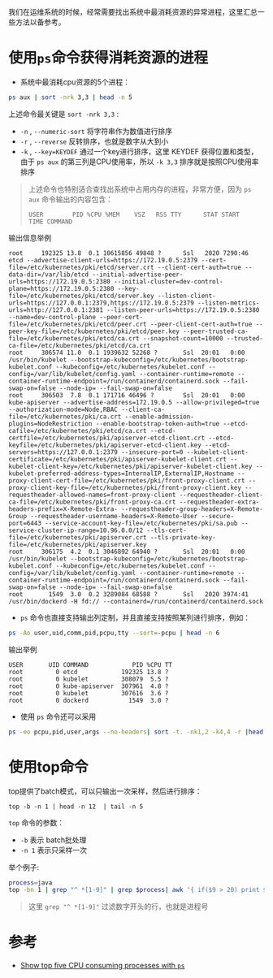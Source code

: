我们在运维系统的时候，经常需要找出系统中最消耗资源的异常进程，这里汇总一些方法以备参考。

# 使用`ps`命令获得消耗资源的进程

* 系统中最消耗cpu资源的5个进程：

```bash
ps aux | sort -nrk 3,3 | head -n 5
```

上述命令最关键是 `sort -nrk 3,3` :

  * `-n` , `--numeric-sort` 将字符串作为数值进行排序
  * `-r` , `--reverse` 反转排序，也就是数字从大到小
  * `-k` , `--key=KEYDEF` 通过一个key进行排序，这里 KEYDEF 获得位置和类型，由于 `ps aux` 的第三列是CPU使用率，所以 `-k 3,3` 排序就是按照CPU使用率排序

> 上述命令也特别适合查找出系统中占用内存的进程，非常方便，因为 `ps aux` 命令输出的内容包含：
>
> `USER        PID %CPU %MEM    VSZ   RSS TTY      STAT START   TIME COMMAND`

输出信息举例

```
root     192325 13.8  0.1 10615856 49848 ?      Ssl   2020 7290:46 etcd --advertise-client-urls=https://172.19.0.5:2379 --cert-file=/etc/kubernetes/pki/etcd/server.crt --client-cert-auth=true --data-dir=/var/lib/etcd --initial-advertise-peer-urls=https://172.19.0.5:2380 --initial-cluster=dev-control-plane=https://172.19.0.5:2380 --key-file=/etc/kubernetes/pki/etcd/server.key --listen-client-urls=https://127.0.0.1:2379,https://172.19.0.5:2379 --listen-metrics-urls=http://127.0.0.1:2381 --listen-peer-urls=https://172.19.0.5:2380 --name=dev-control-plane --peer-cert-file=/etc/kubernetes/pki/etcd/peer.crt --peer-client-cert-auth=true --peer-key-file=/etc/kubernetes/pki/etcd/peer.key --peer-trusted-ca-file=/etc/kubernetes/pki/etcd/ca.crt --snapshot-count=10000 --trusted-ca-file=/etc/kubernetes/pki/etcd/ca.crt
root     306574 11.0  0.1 1939632 52268 ?       Ssl  20:01   0:00 /usr/bin/kubelet --bootstrap-kubeconfig=/etc/kubernetes/bootstrap-kubelet.conf --kubeconfig=/etc/kubernetes/kubelet.conf --config=/var/lib/kubelet/config.yaml --container-runtime=remote --container-runtime-endpoint=/run/containerd/containerd.sock --fail-swap-on=false --node-ip= --fail-swap-on=false
root     306503  7.8  0.1 171716 46496 ?        Ssl  20:01   0:00 kube-apiserver --advertise-address=172.19.0.5 --allow-privileged=true --authorization-mode=Node,RBAC --client-ca-file=/etc/kubernetes/pki/ca.crt --enable-admission-plugins=NodeRestriction --enable-bootstrap-token-auth=true --etcd-cafile=/etc/kubernetes/pki/etcd/ca.crt --etcd-certfile=/etc/kubernetes/pki/apiserver-etcd-client.crt --etcd-keyfile=/etc/kubernetes/pki/apiserver-etcd-client.key --etcd-servers=https://127.0.0.1:2379 --insecure-port=0 --kubelet-client-certificate=/etc/kubernetes/pki/apiserver-kubelet-client.crt --kubelet-client-key=/etc/kubernetes/pki/apiserver-kubelet-client.key --kubelet-preferred-address-types=InternalIP,ExternalIP,Hostname --proxy-client-cert-file=/etc/kubernetes/pki/front-proxy-client.crt --proxy-client-key-file=/etc/kubernetes/pki/front-proxy-client.key --requestheader-allowed-names=front-proxy-client --requestheader-client-ca-file=/etc/kubernetes/pki/front-proxy-ca.crt --requestheader-extra-headers-prefix=X-Remote-Extra- --requestheader-group-headers=X-Remote-Group --requestheader-username-headers=X-Remote-User --secure-port=6443 --service-account-key-file=/etc/kubernetes/pki/sa.pub --service-cluster-ip-range=10.96.0.0/12 --tls-cert-file=/etc/kubernetes/pki/apiserver.crt --tls-private-key-file=/etc/kubernetes/pki/apiserver.key
root     306175  4.2  0.1 3046892 64940 ?       Ssl  20:01   0:00 /usr/bin/kubelet --bootstrap-kubeconfig=/etc/kubernetes/bootstrap-kubelet.conf --kubeconfig=/etc/kubernetes/kubelet.conf --config=/var/lib/kubelet/config.yaml --container-runtime=remote --container-runtime-endpoint=/run/containerd/containerd.sock --fail-swap-on=false --node-ip= --fail-swap-on=false
root       1549  3.0  0.2 3289084 68588 ?       Ssl   2020 3974:41 /usr/bin/dockerd -H fd:// --containerd=/run/containerd/containerd.sock
```

* `ps` 命令也直接支持输出列定制，并且直接支持按照某列进行排序，例如：

```bash
ps -Ao user,uid,comm,pid,pcpu,tty --sort=-pcpu | head -n 6
```

输出举例

```
USER       UID COMMAND            PID %CPU TT
root         0 etcd            192325 13.8 ?
root         0 kubelet         308079  5.5 ?
root         0 kube-apiserver  307961  4.8 ?
root         0 kubelet         307616  3.6 ?
root         0 dockerd           1549  3.0 ?
```

* 使用 `ps` 命令还可以采用

```bash
ps -eo pcpu,pid,user,args --no-headers| sort -t. -nk1,2 -k4,4 -r |head -n 5
```

# 使用top命令

top提供了batch模式，可以只输出一次采样，然后进行排序：

```
top -b -n 1 | head -n 12  | tail -n 5
```

`top` 命令的参数：

  * `-b` 表示 batch批处理
  * `-n 1` 表示只采样一次

举个例子:

```bash
process=java
top -bn 1 | grep "^ *[1-9]" | grep $process| awk '{ if($9 > 20) print $1}'
```

> 这里 `grep "^ *[1-9]"` 过滤数字开头的行，也就是进程号

# 参考

* [Show top five CPU consuming processes with `ps`](https://unix.stackexchange.com/questions/13968/show-top-five-cpu-consuming-processes-with-ps)